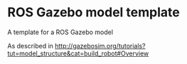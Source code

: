 # ROS Gazebo model template

A template for a ROS Gazebo model

As described in http://gazebosim.org/tutorials?tut=model_structure&cat=build_robot#Overview
